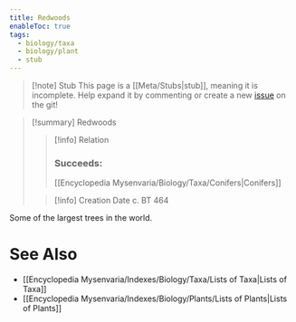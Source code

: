 ```yaml
---
title: Redwoods
enableToc: true
tags:
  - biology/taxa
  - biology/plant
  - stub
---
```


> [!note] Stub
> This page is a [[Meta/Stubs|stub]], meaning it is incomplete. Help expand it by commenting or create a new [issue](https://github.com/RagtimeGal/quartz--encyclopedia-mysenvaria/issues/new/choose) on the git!


> [!summary] Redwoods
> > [!info] Relation
> > ### Succeeds:
> > [[Encyclopedia Mysenvaria/Biology/Taxa/Conifers|Conifers]]
>
> > [!info] Creation Date
> > c. BT 464

Some of the largest trees in the world.

# See Also
- [[Encyclopedia Mysenvaria/Indexes/Biology/Taxa/Lists of Taxa|Lists of Taxa]]
- [[Encyclopedia Mysenvaria/Indexes/Biology/Plants/Lists of Plants|Lists of Plants]]
